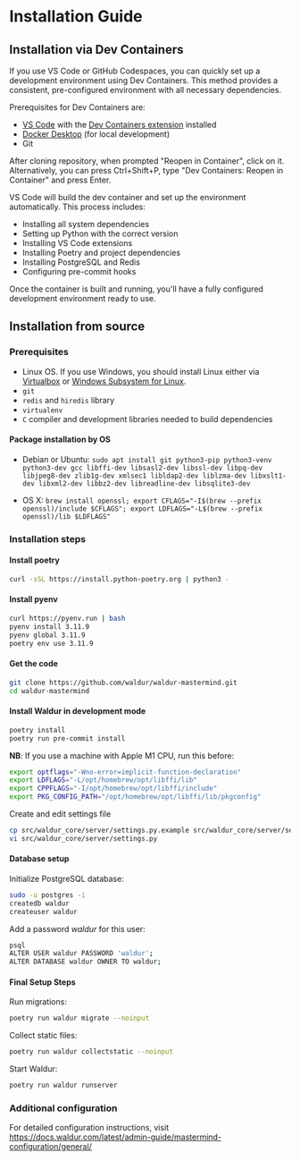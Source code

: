 # Installation Guide

## Installation via Dev Containers

If you use VS Code or GitHub Codespaces, you can quickly set up a development environment using Dev Containers. This method provides a consistent, pre-configured environment with all necessary dependencies.

Prerequisites for Dev Containers are:

- [VS Code](https://code.visualstudio.com/) with the [Dev Containers extension](https://marketplace.visualstudio.com/items?itemName=ms-vscode-remote.remote-containers) installed
- [Docker Desktop](https://www.docker.com/products/docker-desktop/) (for local development)
- Git

After cloning repository, when prompted "Reopen in Container", click on it. Alternatively, you can press Ctrl+Shift+P, type "Dev Containers: Reopen in Container" and press Enter.

VS Code will build the dev container and set up the environment automatically. This process includes:

- Installing all system dependencies
- Setting up Python with the correct version
- Installing VS Code extensions
- Installing Poetry and project dependencies
- Installing PostgreSQL and Redis
- Configuring pre-commit hooks

Once the container is built and running, you'll have a fully configured development environment ready to use.

## Installation from source

### Prerequisites

- Linux OS. If you use Windows, you should install Linux either via
    [Virtualbox](https://www.freecodecamp.org/news/how-to-install-ubuntu-with-oracle-virtualbox/)
    or [Windows Subsystem for Linux](https://docs.microsoft.com/en-us/windows/wsl/install).
- `git`
- `redis` and `hiredis` library
- `virtualenv`
- `C` compiler and development libraries needed to build dependencies

#### Package installation by OS

- Debian or Ubuntu:
    `sudo apt install git python3-pip python3-venv python3-dev gcc libffi-dev libsasl2-dev libssl-dev libpq-dev libjpeg8-dev zlib1g-dev xmlsec1 libldap2-dev liblzma-dev libxslt1-dev libxml2-dev libbz2-dev libreadline-dev libsqlite3-dev`

- OS X:
    `brew install openssl; export CFLAGS="-I$(brew --prefix openssl)/include $CFLAGS"; export LDFLAGS="-L$(brew --prefix openssl)/lib $LDFLAGS"`

### Installation steps

#### Install poetry

```bash
curl -sSL https://install.python-poetry.org | python3 -
```

#### Install pyenv

```bash
curl https://pyenv.run | bash
pyenv install 3.11.9
pyenv global 3.11.9
poetry env use 3.11.9
```

#### Get the code

```bash
git clone https://github.com/waldur/waldur-mastermind.git
cd waldur-mastermind
```

#### Install Waldur in development mode

```bash
poetry install
poetry run pre-commit install
```

**NB**: If you use a machine with Apple M1 CPU, run this before:

```bash
export optflags="-Wno-error=implicit-function-declaration"
export LDFLAGS="-L/opt/homebrew/opt/libffi/lib"
export CPPFLAGS="-I/opt/homebrew/opt/libffi/include"
export PKG_CONFIG_PATH="/opt/homebrew/opt/libffi/lib/pkgconfig"
```

Create and edit settings file

```bash
cp src/waldur_core/server/settings.py.example src/waldur_core/server/settings.py
vi src/waldur_core/server/settings.py
```

#### Database setup

Initialize PostgreSQL database:

```bash
sudo -u postgres -i
createdb waldur
createuser waldur
```

Add a password *waldur* for this user:

```bash
psql
ALTER USER waldur PASSWORD 'waldur';
ALTER DATABASE waldur OWNER TO waldur;
```

#### Final Setup Steps

Run migrations:

```bash
poetry run waldur migrate --noinput
```

Collect static files:

```bash
poetry run waldur collectstatic --noinput
```

Start Waldur:

```bash
poetry run waldur runserver
```

### Additional configuration

For detailed configuration instructions, visit <https://docs.waldur.com/latest/admin-guide/mastermind-configuration/general/>
